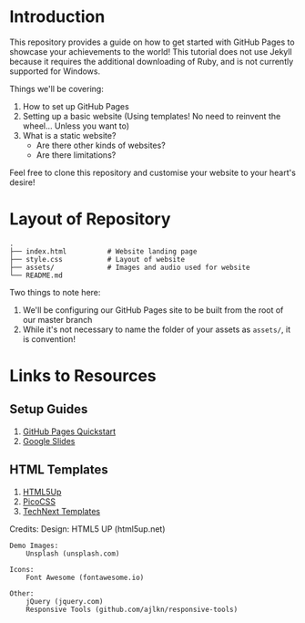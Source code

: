 # Introduction
This repository provides a guide on how to get started with GitHub Pages to showcase your achievements to the world! This tutorial does not use Jekyll because it requires the additional downloading of Ruby, and is not currently supported for Windows.

Things we'll be covering:
1. How to set up GitHub Pages
2. Setting up a basic website (Using templates! No need to reinvent the wheel... Unless you want to)
3. What is a static website?
    - Are there other kinds of websites? 
    - Are there limitations?

Feel free to clone this repository and customise your website to your heart's desire!

# Layout of Repository
```
.
├── index.html          # Website landing page
├── style.css           # Layout of website
├── assets/             # Images and audio used for website
└── README.md
```
Two things to note here:
1. We'll be configuring our GitHub Pages site to be built from the root of our master branch
2. While it's not necessary to name the folder of your assets as ```assets/```, it is convention!

# Links to Resources
## Setup Guides
1. [GitHub Pages Quickstart](https://docs.github.com/en/pages/quickstart)
2. [Google Slides]()

## HTML Templates
1. [HTML5Up](https://html5up.net/)
2. [PicoCSS](https://picocss.com/)
3. [TechNext Templates](https://technext.github.io/100-template-bundle/)

Credits:
    Design:
        HTML5 UP (html5up.net)

	Demo Images:
		Unsplash (unsplash.com)

	Icons:
		Font Awesome (fontawesome.io)

	Other:
		jQuery (jquery.com)
		Responsive Tools (github.com/ajlkn/responsive-tools)
